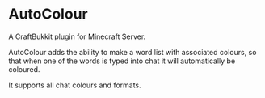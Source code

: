 AutoColour
===========

A CraftBukkit plugin for Minecraft Server.

AutoColour adds the ability to make a word list with associated colours, so that when one of the words is typed into chat it will automatically be coloured.

It supports all chat colours and formats.